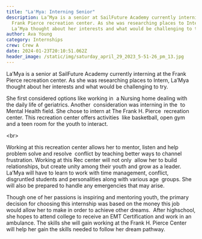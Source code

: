```yaml
---
title: "La'Mya: Interning Senior"
description: La’Mya is a senior at SailFuture Academy currently interning at the
  Frank Pierce recreation center. As she was researching places to Intern,
  La’Mya thought about her interests and what would be challenging to try.
author: Ava Young
category: Internships
crew: Crew A
date: 2024-01-23T20:10:51.062Z
header_image: /static/img/saturday_april_29_2023_5-51-26_pm_13.jpg
---
```

La’Mya is a senior at SailFuture Academy currently interning at the Frank Pierce recreation center. As she was researching places to Intern, La’Mya thought about her interests and what would be challenging to try. 

She first considered options like working in  a Nursing home dealing with the daily life of geriatrics. Another  consideration was interning in the  to Mental Health field. She chose to intern at The Frank H. Pierce  recreation center. This recreation center offers activities  like basketball, open gym and a teen room for the youth to interact. 

<﻿br></br>

Working at this recreation center allows her to mentor, listen and help problem solve and resolve  conflict by teaching better ways to channel frustration. Working at this Rec center will not only  allow her to build relationships, but create unity among their youth and grow as a leader.   La’Mya will have to learn to work with time management, conflict, disgruntled students and personalities along with various age  groups. She will also be prepared to handle any emergencies that may arise. 

Though one of her passions is inspiring and mentoring youth, the primary decision for choosing this internship was based on the money this job would allow her to make in order to achieve other dreams.  After highschool, she hopes to attend college to receive an EMT Certification and work in an ambulance. The skills she will gain working at the Frank H. Pierce Center will help her gain the skills needed to follow her dream pathway.